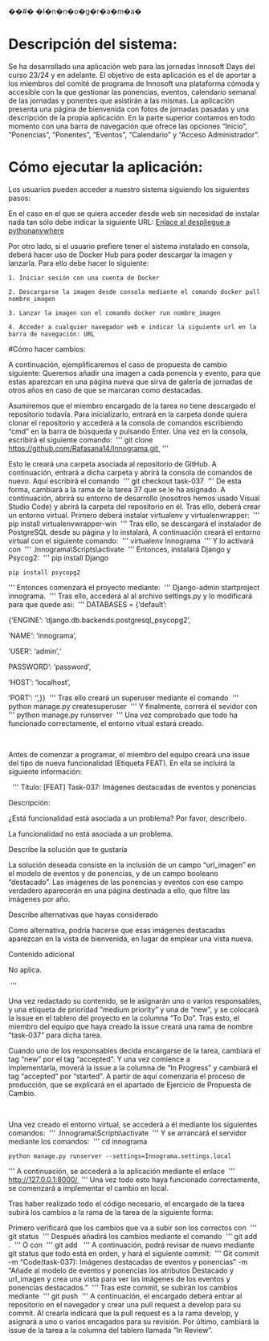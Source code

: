��#� �I�n�n�o�g�r�a�m�a�

# Descripción del sistema: 

Se ha desarrollado una aplicación web para las jornadas Innosoft Days del curso 23/24 y en adelante. El objetivo de esta aplicación es el de aportar a los miembros del comité de programa de Innosoft una plataforma cómoda y accesible con la que gestionar las ponencias, eventos, calendario semanal de las jornadas y ponentes que asistirán a las mismas. La aplicación presenta una página de bienvenida con fotos de jornadas pasadas y una descripción de la propia aplicación. En la parte superior contamos en todo momento con una barra de navegación que ofrece las opciones “Inicio”, “Ponencias”, “Ponentes”, “Eventos”, “Calendario” y “Acceso Administrador”. 


# Cómo ejecutar la aplicación: 

Los usuarios pueden acceder a nuestro sistema siguiendo los siguientes pasos: 

En el caso en el que se quiera acceder desde web sin necesidad de instalar nada tan sólo debe indicar la siguiente URL: [Enlace al despliegue a pythonanywhere](http://ivamorgra.pythonanywhere.com/) 

Por otro lado, si el usuario prefiere tener el sistema instalado en consola, deberá hacer uso de Docker Hub para poder descargar la imagen y lanzarla. Para ello debe hacer lo siguiente: 

    1. Iniciar sesión con una cuenta de Docker 

    2. Descargarse la imagen desde consola mediante el comando docker pull nombre_imagen 

    3. Lanzar la imagen con el comando docker run nombre_imagen 

    4. Acceder a cualquier navegador web e indicar la siguiente url en la barra de navegación: URL 


#Cómo hacer cambios: 

A continuación, ejemplificaremos el caso de propuesta de cambio siguiente: Queremos añadir una imagen a cada ponencia y evento, para que estas aparezcan en una página nueva que sirva de galería de jornadas de otros años en caso de que se marcaran como destacadas. 

Asumiremos que el miembro encargado de la tarea no tiene descargado el repositorio todavía. Para inicializarlo, entrará en la carpeta donde quiera clonar el repositorio y accederá a la consola de comandos escribiendo “cmd” en la barra de búsqueda y pulsando Enter. Una vez en la consola, escribirá el siguiente comando: 
'''
git clone https://github.com/Rafasana14/Innograma.git 
'''

Esto le creará una carpeta asociada al repositorio de GitHub. A continuación, entrará a dicha carpeta y abrirá la consola de comandos de nuevo. Aquí escribirá el comando 
'''
	git checkout task-037 
'''
De esta forma, cambiará a la rama de la tarea 37 que se le ha asignado. A continuación, abrirá su entorno de desarrollo (nosotros hemos usado Visual Studio Code) y abrirá la carpeta del repositorio en él. Tras ello, deberá crear un entorno virtual. Primero deberá instalar virtualenv y virtualenwrapper: 
'''
pip install virtualenvwrapper-win 
'''
Tras ello, se descargará el instalador de PostgreSQL desde su página y lo instalará, A continuación creará el entorno virtual con el siguiente comando: 
'''
	virtualenv Innograma 
''' Y lo activará con 
'''
.Innograma\Scripts\activate 
'''
Entonces, instalará Django y Psycog2: 
'''
	pip install Django 

	pip install psycopg2 
'''
Entonces comenzará el proyecto mediante: 
'''
	Django-admin startproject innograma. 
'''
Tras ello, accederá al al archivo settings.py y lo modificará para que quede asi: 
'''
DATABASES = {‘default’:  

{‘ENGINE’: ‘django.db.backends.postgresql_psycopg2’, 

‘NAME’: ‘innograma’, 

‘USER’: ‘admin’,‘ 

PASSWORD’: ‘password’, 

‘HOST’: ‘localhost’, 

‘PORT’: ‘’,}} 
'''
Tras ello creará un superuser mediante el comando 
'''
	python manage.py createsuperuser 
'''
Y finalmente, correrá el sevidor con 
'''
	python manage.py runserver 
'''
Una vez comprobado que todo ha funcionado correctamente, el entorno vitual estará creado. 

 

Antes de comenzar a programar, el miembro del equipo creará una issue del tipo de nueva funcionalidad (Etiqueta FEAT). En ella se incluirá la siguiente información: 

 
'''
Título: [FEAT] Task-037: Imágenes destacadas de eventos y ponencias 

Descripción:  

¿Está funcionalidad está asociada a un problema? Por favor, descríbelo. 

La funcionalidad no está asociada a un problema.  

Describe la solución que te gustaría 

La solución deseada consiste en la inclusión de un campo “url_imagen” en el modelo de eventos y de ponencias, y de un campo booleano “destacado”. Las imágenes de las ponencias y eventos con ese campo verdadero aparecerán en una página destinada a ello, que filtre las imágenes por año. 

Describe alternativas que hayas considerado 

Como alternativa, podría hacerse que esas imágenes destacadas aparezcan en la vista de bienvenida, en lugar de emplear una vista nueva. 

Contenido adicional 

No aplica. 

 '''

Una vez redactado su contenido, se le asignarán uno o varios responsables, y una etiqueta de prioridad “medium priority” y una de “new”, y se colocará la issue en el tablero del proyecto en la columna “To Do”. Tras esto, el miembro del equipo que haya creado la issue creará una rama de nombre “task-037” para dicha tarea. 

Cuando uno de los responsables decida encargarse de la tarea, cambiará el tag “new” por el tag “accepted”. Y una vez comience a implementarla, moverá la issue a la columna de “In Progress” y cambiará el tag “accepted” por “started”. A partir de aquí comenzaría el proceso de producción, que se explicará en el apartado de Ejercicio de Propuesta de Cambio. 

 

Una vez creado el entorno virtual, se accederá a él mediante los siguientes comandos: 
'''
	.Innograma\Scripts\activate 
'''
Y se arrancará el servidor mediante los comandos: 
'''
	cd innograma 

	python manage.py runserver --settings=Innograma.settings.local    
'''
A continuación, se accederá a la aplicación mediante el enlace 
'''
	http://127.0.0.1:8000/ 
'''
Una vez todo esto haya funcionado correctamente, se comenzará a implementar el cambio en local. 

Tras haber realizado todo el código necesario, el encargado de la tarea subirá los cambios a la rama de la tarea de la siguiente forma: 

Primero verificará que los cambios que va a subir son los correctos con 
'''
	git status 
'''
Después añadirá los cambios mediante el comando 
'''
	git add . 
'''
O con 
'''
	git add <archivo> 
'''
A continuación, podrá revisar de nuevo mediante git status que todo está en orden, y hará el siguiente commit: 
'''
	Git commit –m “Code(task-037): Imágenes destacadas de eventos y ponencias” -m “Añade al modelo de eventos y ponencias los atributos Destacado y url_imagen y crea una vista para ver las imágenes de los eventos y ponencias destacados.” 
'''
Tras este commit, se subirán los cambios mediante 
'''
	git push 
'''
A continuación, el encargado deberá entrar al repositorio en el navegador y crear una pull request a develop para su commit. Al crearla indicará que la pull request es a la rama develop, y asignará a uno o varios encagados para su revisión. Por último, cambiará la issue de la tarea a la columna del tablero llamada “In Review”. 
